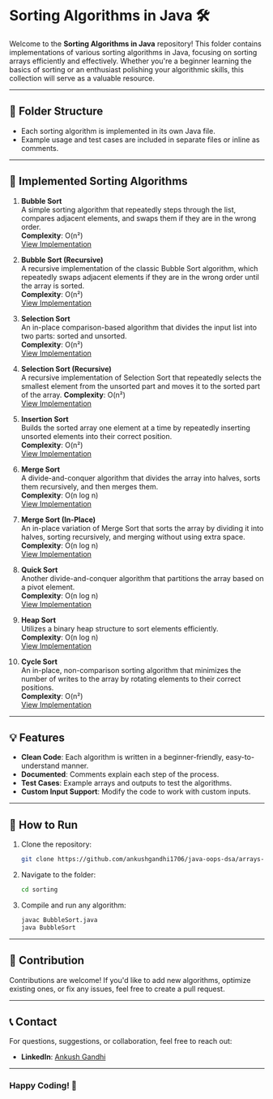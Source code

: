 # Sorting Algorithms in Java 🛠️

Welcome to the **Sorting Algorithms in Java** repository! This folder contains implementations of various sorting algorithms in Java, focusing on sorting arrays efficiently and effectively. Whether you're a beginner learning the basics of sorting or an enthusiast polishing your algorithmic skills, this collection will serve as a valuable resource.

---

## 📂 Folder Structure

- Each sorting algorithm is implemented in its own Java file.
- Example usage and test cases are included in separate files or inline as comments.

---

## 📜 Implemented Sorting Algorithms

1. **Bubble Sort**  
   A simple sorting algorithm that repeatedly steps through the list, compares adjacent elements, and swaps them if they are in the wrong order.  
   **Complexity**: O(n²)  
   [View Implementation](https://github.com/ankushgandhi1706/Java-OOPS-DSA/blob/main/Arrays%20in%20Java/Sorting/BubbleSort.java)

2. **Bubble Sort (Recursive)**  
    A recursive implementation of the classic Bubble Sort algorithm, which repeatedly swaps adjacent elements if they are in the wrong order until the array is 
    sorted.  
    **Complexity**: O(n²)  
    [View Implementation](https://github.com/ankushgandhi1706/Java-OOPS-DSA/blob/main/Arrays%20in%20Java/Sorting/BubbleSortUsingRecursion.java)

3. **Selection Sort**  
   An in-place comparison-based algorithm that divides the input list into two parts: sorted and unsorted.  
   **Complexity**: O(n²)  
   [View Implementation](https://github.com/ankushgandhi1706/Java-OOPS-DSA/blob/main/Arrays%20in%20Java/Sorting/SelecionSort.java)

4. **Selection Sort (Recursive)**  
    A recursive implementation of Selection Sort that repeatedly selects the smallest element from the unsorted part and moves it to the sorted part of the array. 
    **Complexity**: O(n²)  
    [View Implementation](https://github.com/ankushgandhi1706/Java-OOPS-DSA/blob/main/Arrays%20in%20Java/Sorting/SelectionSortUsingRecursion.java)

5. **Insertion Sort**  
   Builds the sorted array one element at a time by repeatedly inserting unsorted elements into their correct position.  
   **Complexity**: O(n²)  
   [View Implementation](https://github.com/ankushgandhi1706/Java-OOPS-DSA/blob/main/Arrays%20in%20Java/Sorting/InsertionSort.java)

6. **Merge Sort**  
   A divide-and-conquer algorithm that divides the array into halves, sorts them recursively, and then merges them.  
   **Complexity**: O(n log n)  
   [View Implementation](https://github.com/ankushgandhi1706/Java-OOPS-DSA/blob/main/Arrays%20in%20Java/Sorting/MergeSort.java)

7. **Merge Sort (In-Place)**  
    An in-place variation of Merge Sort that sorts the array by dividing it into halves, sorting recursively, and merging without using extra space.  
    **Complexity**: O(n log n)  
    [View Implementation](https://github.com/ankushgandhi1706/Java-OOPS-DSA/blob/main/Arrays%20in%20Java/Sorting/MergeSortInplace.java)

8. **Quick Sort**  
   Another divide-and-conquer algorithm that partitions the array based on a pivot element.  
   **Complexity**: O(n log n)  
   [View Implementation](https://github.com/ankushgandhi1706/Java-OOPS-DSA/blob/main/Arrays%20in%20Java/Sorting/QuickSort.java)

9. **Heap Sort**  
   Utilizes a binary heap structure to sort elements efficiently.  
   **Complexity**: O(n log n)  
   [View Implementation](link-to-file)

10. **Cycle Sort**  
    An in-place, non-comparison sorting algorithm that minimizes the number of writes to the array by rotating elements to their correct positions.  
    **Complexity**: O(n²)  
    [View Implementation](https://github.com/ankushgandhi1706/Java-OOPS-DSA/blob/main/Arrays%20in%20Java/Sorting/CycleSort.java)
   
---

## 💡 Features

- **Clean Code**: Each algorithm is written in a beginner-friendly, easy-to-understand manner.  
- **Documented**: Comments explain each step of the process.  
- **Test Cases**: Example arrays and outputs to test the algorithms.  
- **Custom Input Support**: Modify the code to work with custom inputs.

---

## 🔧 How to Run

1. Clone the repository:  
   ```bash
   git clone https://github.com/ankushgandhi1706/java-oops-dsa/arrays-in-java/sorting.git
   ```
2. Navigate to the folder:  
   ```bash
   cd sorting
   ```
3. Compile and run any algorithm:  
   ```bash
   javac BubbleSort.java  
   java BubbleSort
   ```

---

## 🎯 Contribution

Contributions are welcome! If you'd like to add new algorithms, optimize existing ones, or fix any issues, feel free to create a pull request.

---

## 📞 Contact

For questions, suggestions, or collaboration, feel free to reach out:    
- **LinkedIn**: [Ankush Gandhi](https://www.linkedin.com/in/ankush-gandhi-045a7122a)  

---

### Happy Coding! 🚀
